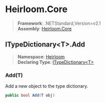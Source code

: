 # Heirloom.Core

> **Framework**: .NETStandard,Version=v2.1  
> **Assembly**: [Heirloom.Core][0]  

## ITypeDictionary\<T>.Add

> **Namespace**: [Heirloom][0]  
> **Declaring Type**: [ITypeDictionary\<T>][1]  

### Add(T)

Add a new object to the type dictionary.

```cs
public bool Add(T obj)
```

[0]: ../../../Heirloom.Core.md
[1]: ../ITypeDictionary[T].md
